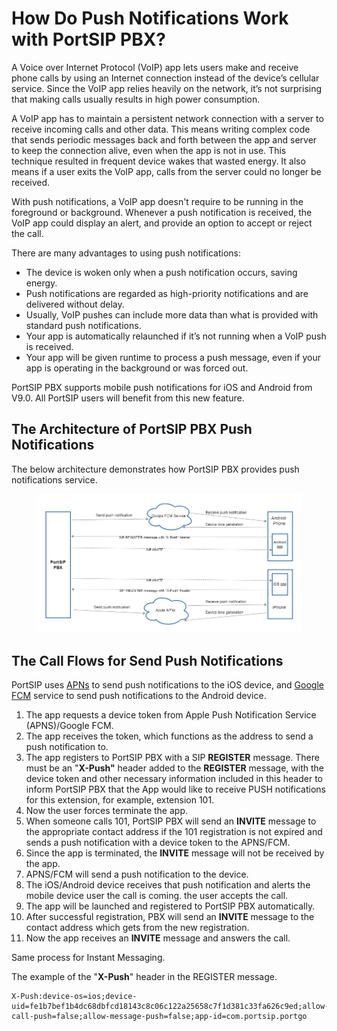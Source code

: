 # How Do Push Notifications Work with PortSIP PBX?

A Voice over Internet Protocol (VoIP) app lets users make and receive phone calls by using an Internet connection instead of the device’s cellular service. Since the VoIP app relies heavily on the network, it’s not surprising that making calls usually results in high power consumption.

A VoIP app has to maintain a persistent network connection with a server to receive incoming calls and other data. This means writing complex code that sends periodic messages back and forth between the app and server to keep the connection alive, even when the app is not in use. This technique resulted in frequent device wakes that wasted energy. It also means if a user exits the VoIP app, calls from the server could no longer be received.

With push notifications, a VoIP app doesn't require to be running in the foreground or background. Whenever a push notification is received, the VoIP app could display an alert, and provide an option to accept or reject the call.

There are many advantages to using push notifications:

* The device is woken only when a push notification occurs, saving energy.
* Push notifications are regarded as high-priority notifications and are delivered without delay.
* Usually, VoIP pushes can include more data than what is provided with standard push notifications.
* Your app is automatically relaunched if it’s not running when a VoIP push is received.
* Your app will be given runtime to process a push message, even if your app is operating in the background or was forced out.

PortSIP PBX supports mobile push notifications for iOS and Android from V9.0. All PortSIP users will benefit from this new feature.

## **The Architecture of PortSIP PBX Push Notifications**

The below architecture demonstrates how PortSIP PBX provides push notifications service.

<figure><img src="../../.gitbook/assets/pbx_16_push_arch.png" alt=""><figcaption></figcaption></figure>

## **The Call Flows for Send Push Notifications**

PortSIP uses [APNs](https://developer.apple.com/library/content/documentation/NetworkingInternet/Conceptual/RemoteNotificationsPG/APNSOverview.html) to send push notifications to the iOS device, and [Google FCM](https://firebase.google.com/docs/cloud-messaging/android/client) service to send push notifications to the Android device.

1. The app requests a device token from Apple Push Notification Service (APNS)/Google FCM.
2. The app receives the token, which functions as the address to send a push notification to.
3. The app registers to PortSIP PBX with a SIP **REGISTER** message. There must be an "**X-Push"** header added to the **REGISTER** message, with the device token and other necessary information included in this header to inform PortSIP PBX that the App would like to receive PUSH notifications for this extension, for example, extension 101.
4. Now the user forces terminate the app.
5. When someone calls 101, PortSIP PBX will send an **INVITE** message to the appropriate contact address if the 101 registration is not expired and sends a push notification with a device token to the APNS/FCM.
6. Since the app is terminated, the **INVITE** message will not be received by the app.
7. APNS/FCM will send a push notification to the device.
8. The iOS/Android device receives that push notification and alerts the mobile device user the call is coming. the user accepts the call.
9. The app will be launched and registered to PortSIP PBX automatically.
10. After successful registration, PBX will send an **INVITE** message to the contact address which gets from the new registration.
11. Now the app receives an **INVITE** message and answers the call.

Same process for Instant Messaging.

The example of the "**X-Push**" header in the REGISTER message.

```
X-Push:device-os=ios;device-uid=fe1b7bef1b4dc68dbfcd18143c8c06c122a25658c7f1d381c33fa626c9ed;allow-call-push=false;allow-message-push=false;app-id=com.portsip.portgo
```



